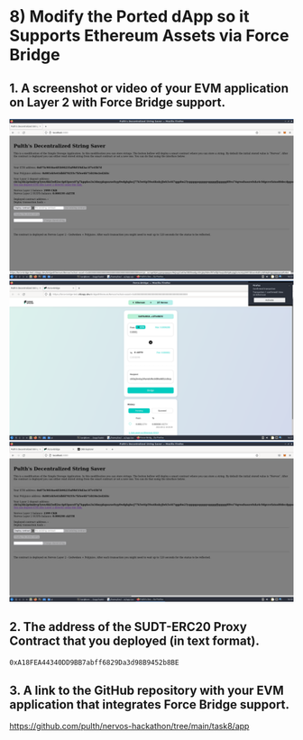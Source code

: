 # 8) Modify the Ported dApp so it Supports Ethereum Assets via Force Bridge


## 1. A screenshot or video of your EVM application on Layer 2 with Force Bridge support.

![ss1.png](./ss1.png)
![ss2.png](./ss2.png)
![ss3.png](./ss3.png)

## 2. The address of the SUDT-ERC20 Proxy Contract that you deployed (in text format).
```
0xA18FEA44340DD9BB7abff6829Da3d98B9452b8BE
```

## 3. A link to the GitHub repository with your EVM application that integrates Force Bridge support.

https://github.com/pulth/nervos-hackathon/tree/main/task8/app
